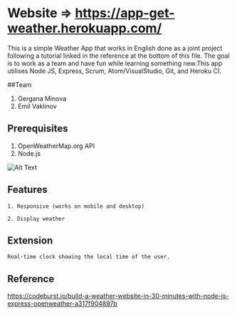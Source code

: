 # Website => https://app-get-weather.herokuapp.com/

This is a simple Weather App that works in English done as a joint project following a tutorial linked in the reference at the bottom of this file. The goal is to work as a team and have fun while learning something new.This app utilises Node JS, Express, Scrum, Atom/VisualStudio, Git, and Heroku CI. 

##Team

1. Gergana Minova
2. Emil Vaklinov

## Prerequisites

1. OpenWeatherMap.org API
2. Node.js 

![Alt Text]()  

## Features

```
1. Responsive (works on mobile and desktop)  
```
```
2. Display weather 
```

## Extension
```
Real-time clock showing the local time of the user.
```

## Reference

https://codeburst.io/build-a-weather-website-in-30-minutes-with-node-js-express-openweather-a317f904897b 
